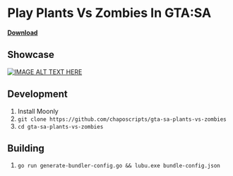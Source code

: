 # Play Plants Vs Zombies In GTA:SA
[**Download**](https://www.blast.hk/threads/229566/)

## Showcase
[![IMAGE ALT TEXT HERE](https://img.youtube.com/vi/DMgogOrklUE/0.jpg)](https://www.youtube.com/watch?v=DMgogOrklUE)

## Development
1. Install Moonly
2. `git clone https://github.com/chaposcripts/gta-sa-plants-vs-zombies`
3. `cd gta-sa-plants-vs-zombies`

## Building
1. `go run generate-bundler-config.go && lubu.exe bundle-config.json`
